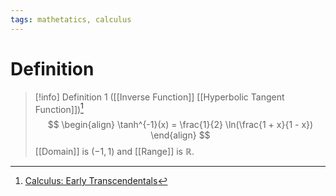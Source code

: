 ```yaml
---
tags: mathetatics, calculus
---
```


# Definition

> [!info] Definition 1 ([[Inverse Function]] [[Hyperbolic Tangent Function]])[^1]
> $$
> \begin{align}
> \tanh^{-1}(x) = \frac{1}{2} \ln(\frac{1 + x}{1 - x})
> \end{align}
> $$
> [[Domain]] is $(-1, 1)$ and [[Range]] is $\mathbb{R}$.

[^1]: [Calculus: Early Transcendentals](zotero://open-pdf/library/items/EEFDQ9Y5?page=294)